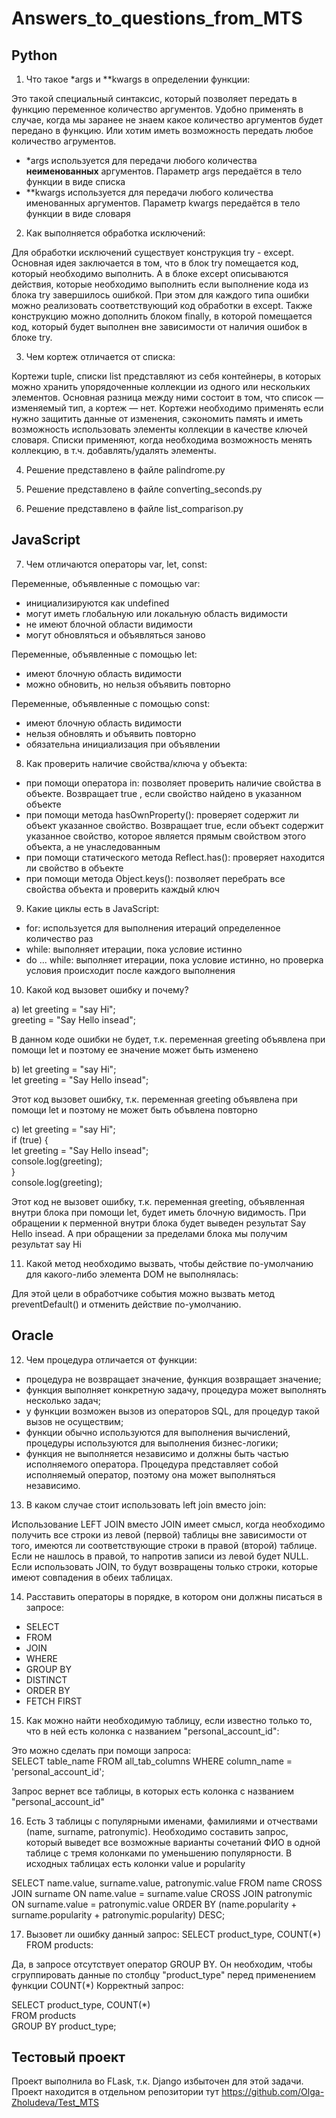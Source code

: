 # Answers_to_questions_from_MTS

## Python

1. Что такое *args и **kwargs в определении функции:

Это такой специальный синтаксис, который позволяет передать в функцию переменное количество аргументов. Удобно применять в случае, когда мы заранее не знаем какое количество аргументов будет передано в функцию. Или хотим иметь возможность передать любое количество агрументов.
- *args используется для передачи любого количества **неименованных** аргументов. Параметр args передаётся в тело функции в виде списка
- **kwargs используется для передачи любого количества именованных аргументов. Параметр kwargs передаётся в тело функции в виде словаря

2. Как выполняется обработка исключений:

Для обработки исключений существует конструкция try - except. Основная идея заключается в том, что в блок try помещается код, который необходимо выполнить. А в блоке except описываются действия, которые необходимо выполнить если выполнение кода из блока try завершилось ошибкой. При этом для каждого типа ошибки можно реализовать соответствующий код обработки в except. Также конструкцию можно дополнить блоком finally, в которой помещается код, который будет выполнен вне зависимости от наличия ошибок в блоке try.   

3. Чем кортеж отличается от списка:

Кортежи tuple, списки list представляют из себя контейнеры, в которых можно хранить упорядоченные коллекции из одного или нескольких элементов. Основная разница между ними состоит в том, что список — изменяемый тип, а кортеж — нет. Кортежи необходимо применять если нужно защитить данные от изменения, сэкономить память и иметь возможность использовать элементы коллекции в качестве ключей словаря. Списки применяют, когда необходима возможность менять коллекцию, в т.ч. добавлять/удалять элементы.

4. Решение представлено в файле palindrome.py

5. Решение представлено в файле converting_seconds.py

6. Решение представлено в файле list_comparison.py

## JavaScript

7. Чем отличаются операторы var, let, const:

Переменные, объявленные с помощью var:
- инициализируются как undefined
- могут иметь глобальную или локальную область видимости
- не имеют блочной области видимости
- могут обновляться и объявляться заново

Переменные, объявленные с помощью let:
- имеют блочную область видимости
- можно обновить, но нельзя объявить повторно

Переменные, объявленные с помощью const:
- имеют блочную область видимости
- нельзя обновлять и объявить повторно
- обязательна инициализация при объявлении

8. Как проверить наличие свойства/ключа у объекта:

- при помощи оператора in: позволяет проверить наличие свойства в объекте. Возвращает  true , если свойство найдено в указанном объекте
- при помощи метода hasOwnProperty(): проверяет содержит ли объект указанное свойство. Возвращает  true, если объект содержит указанное свойство, которое является прямым свойством этого объекта, а не унаследованным
- при помощи статического метода Reflect.has(): проверяет находится ли свойство в объекте
- при помощи метода Object.keys(): позволяет перебрать все свойства объекта и проверить каждый ключ

9. Какие циклы есть в JavaScript:

- for: используется для выполнения итераций определенное количество раз
- while: выполняет итерации, пока условие истинно
- do ... while: выполняет итерации, пока условие истинно, но проверка условия происходит после каждого выполнения

10. Какой код вызовет ошибку и почему?

а) let greeting = "say Hi";   
   greeting = "Say Hello insead";   

В данном коде ошибки не будет, т.к. переменная greeting объявлена при помощи let и поэтому ее значение может быть изменено

b) let greeting = "say Hi";   
   let greeting = "Say Hello insead";   

Этот код вызовет ошибку, т.к. переменная greeting объявлена при помощи let и поэтому не может быть объвлена повторно

c) let greeting = "say Hi";   
   if (true) {   
   let greeting = "Say Hello insead";   
   console.log(greeting);   
   }    
   console.log(greeting);   

Этот код не вызовет ошибку, т.к. переменная greeting, объявленная внутри блока при помощи let, будет иметь блочную видимость. При обращении к перменной внутри блока будет выведен результат Say Hello insead. А при обращении за пределами блока мы получим результат say Hi

11. Какой метод необходимо вызвать, чтобы действие по-умолчанию для какого-либо элемента DOM не выполнялась:

Для этой цели в обработчике события можно вызвать метод preventDefault() и отменить действие по-умолчанию.

## Oracle

12. Чем процедура отличается от функции:

- процедура не возвращает значение, функция возвращает значение;
- функция выполняет конкретную задачу, процедура может выполнять несколько задач;
- у функции возможен вызов из операторов SQL, для процедур такой вызов не осуществим;
- функции обычно используются для выполнения вычислений, процедуры используются для выполнения бизнес-логики;
- функция не выполняется независимо и должны быть частью исполняемого оператора. Процедура представляет собой исполняемый оператор, поэтому она может выполняться независимо.

13. В каком случае стоит использовать left join вместо join:

Использование LEFT JOIN вместо JOIN имеет смысл, когда необходимо получить все строки из левой (первой) таблицы вне зависимости от того, имеются ли соответствующие строки в правой (второй) таблице. Если не нашлось в правой, то напротив записи из левой будет NULL. Если использовать JOIN, то будут возвращены только строки, которые имеют совпадения в обеих таблицах.

14. Расставить операторы в порядке, в котором они должны писаться в запросе:

- SELECT
- FROM
- JOIN
- WHERE
- GROUP BY
- DISTINCT
- ORDER BY
- FETCH FIRST

15. Как можно найти необходимую таблицу, если известно только то, что в ней есть колонка с названием "personal_account_id":

Это можно сделать при помощи запроса:  
SELECT table_name 
FROM all_tab_columns 
WHERE column_name = 'personal_account_id';  

Запрос вернет все таблицы, в которых есть колонка с названием "personal_account_id"

16. Есть 3 таблицы с популярными именами, фамилиями и отчествами (name, surname, patronymic). Необходимо составить запрос, который выведет все возможные варианты сочетаний ФИО в одной таблице с тремя колонками по уменьшению популярности. В исходных таблицах есть колонки value и popularity 

SELECT name.value, surname.value, patronymic.value
FROM name
CROSS JOIN surname ON name.value = surname.value
CROSS JOIN patronymic ON surname.value = patronymic.value
ORDER BY (name.popularity + surname.popularity + patronymic.popularity) DESC;

17. Вызовет ли ошибку данный запрос: SELECT product_type, COUNT(*) FROM products:

Да, в запросе отсутствует оператор GROUP BY. Он необходим, чтобы сгруппировать данные по столбцу "product_type" перед применением функции COUNT(*)
Корректный запрос:

SELECT product_type, COUNT(*)  
FROM products   
GROUP BY product_type;   

## Тестовый проект

Проект выполнила во FLask, т.к. Django избыточен для этой задачи.
Проект находится в отдельном репозитории тут https://github.com/Olga-Zholudeva/Test_MTS
